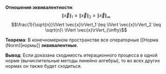 **Отношения эквивалентности**:
$$\lVert \vec{x}\rVert_1 \geq \lVert \vec{x}\rVert_2 \geq \lVert \vec{x}\rVert_{\infty}$$$$\frac{1}{\sqrt{n}}\lVert \vec{x}\rVert_1 \leq \lVert \vec{x}\rVert_2 \leq \sqrt{n}\ \lVert \vec{x}\rVert_{\infty}$$

**Теорема**:
В конечномерном пространстве все операторные [[Норма (Norm)|нормы]] **эквивалентные**.

**Вывод**:
Если доказана сходимость итерационного процесса в одной норме (вычислительные методы линейно алгебры), то во всех других нормах он также будет сходиться.